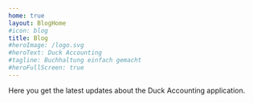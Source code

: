 ```yaml
---
home: true
layout: BlogHome
#icon: blog
title: Blog
#heroImage: /logo.svg
#heroText: Duck Accounting
#tagline: Buchhaltung einfach gemacht
#heroFullScreen: true
---
```


Here you get the latest updates about the Duck Accounting application.

<!--
TODO add more keyword generated text here
-->
